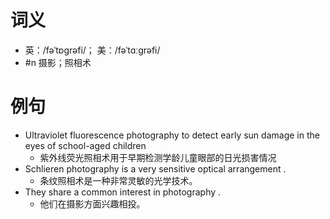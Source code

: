 # 词义
- 英：/fəˈtɒɡrəfi/； 美：/fəˈtɑːɡrəfi/
- #n 摄影；照相术
# 例句
- Ultraviolet fluorescence photography to detect early sun damage in the eyes of school-aged children
	- 紫外线荧光照相术用于早期检测学龄儿童眼部的日光损害情况
- Schlieren photography is a very sensitive optical arrangement .
	- 条纹照相术是一种非常灵敏的光学技术。
- They share a common interest in photography .
	- 他们在摄影方面兴趣相投。
